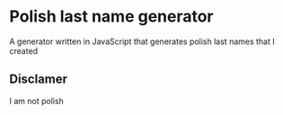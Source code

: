 # Polish last name generator 

A generator written in JavaScript that generates polish last names that I created 

## Disclamer

I am not polish
